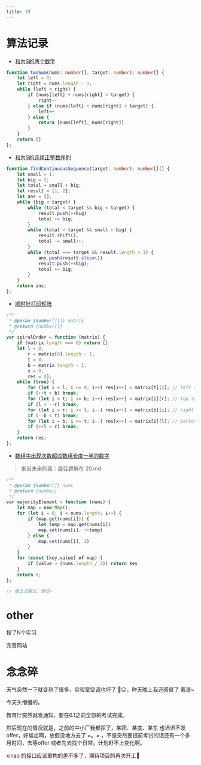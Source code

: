 ```yaml
---
title: 19
---
```


# 算法记录

- [和为S的两个数字](https://leetcode.cn/problems/he-wei-sde-liang-ge-shu-zi-lcof/submissions/)

```typescript
function twoSum(nums: number[], target: number): number[] {
    let left = 0;
    let right = nums.length - 1;
    while (left < right) {
        if (nums[left] + nums[right] > target) {
            right--
        } else if (nums[left] + nums[right] < target) {
            left++
        } else {
            return [nums[left], nums[right]]
        }
    }
    return []
};
```
- [和为S的连续正整数序列](https://leetcode.cn/problems/he-wei-sde-lian-xu-zheng-shu-xu-lie-lcof/submissions/)
```typescript
function findContinuousSequence(target: number): number[][] {
    let small = 1;
    let big = 2;
    let total = small + big;
    let result = [1, 2];
    let ans = [];
    while (big < target) {
        while (total < target && big < target) {
            result.push(++big)
            total += big;
        }
        while (total > target && small < big) {
            result.shift();
            total -= small++;
        }
        while (total === target && result.length > 1) {
            ans.push(result.slice())
            result.push(++big);
            total += big;
        }
    }
    return ans;
};


```

- [顺时针打印矩阵](https://leetcode.cn/problems/shun-shi-zhen-da-yin-ju-zhen-lcof/submissions/)

```js
/**
 * @param {number[][]} matrix
 * @return {number[]}
 */
var spiralOrder = function (matrix) {
    if (matrix.length === 0) return []
    let l = 0,
        r = matrix[0].length - 1,
        t = 0,
        b = matrix.length - 1,
        x = 0,
        res = [];
    while (true) {
        for (let i = l; i <= r; i++) res[x++] = matrix[t][i]; // left to right
        if (++t > b) break;
        for (let i = t; i <= b; i++) res[x++] = matrix[i][r]; // top to bottom
        if (l > --r) break;
        for (let i = r; i >= l; i--) res[x++] = matrix[b][i]; // right to left 
        if (--b < t) break;
        for (let i = b; i >= t; i--) res[x++] = matrix[i][l]; // bottom to top
        if (++l > r) break;
    }
    return res;
};
```

- [数组中出现次数超过数组长度一半的数字](https://leetcode.cn/problems/shu-zu-zhong-chu-xian-ci-shu-chao-guo-yi-ban-de-shu-zi-lcof/submissions/)

> 来自未来的我：最佳题解在 20.md

```js
/**
 * @param {number[]} nums
 * @return {number}
 */
var majorityElement = function (nums) {
    let map = new Map();
    for (let i = 0; i < nums.length; i++) {
        if (map.get(nums[i])) {
            let temp = map.get(nums[i])
            map.set(nums[i], ++temp)
        } else {
            map.set(nums[i], 1)
        }
    }
    for (const [key,value] of map) {
        if (value > (nums.length / 2)) return key
    }
    return 0;
};

// 傻瓜式解法，晚安~
```



# other

投了N个实习

完善网站

# 念念碎

天气突然一下就变热了很多，实验室空调也坏了 🥺☹，昨天晚上我还感冒了 离谱~

今天头懵懵的。

教育厅突然就发通知，要在6.1之前全部的考试完成。

然后现在的情况就是，之前的中小厂我都拒了，某团、某度、某东 也迟迟不发offer，好尴尬啊，放假没地方去了 =。= ，不是突然要提前考试的话还有一个多月时间，去等offer 或者先去找个日常。计划赶不上变化啊。

xinao 的接口应该重构的差不多了，期待项目的再次开工🤩